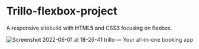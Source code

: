 # Trillo-flexbox-project

A responsive sitebuild with HTML5 and CSS3 focusing on flexbox.

![Screenshot 2022-06-01 at 18-26-41 trillo — Your all-in-one booking app](https://user-images.githubusercontent.com/37632705/171454825-0760a4a3-0f2e-4e54-ad1c-e4d527685f0c.png)
